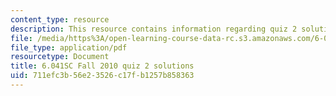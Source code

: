 ```yaml
---
content_type: resource
description: This resource contains information regarding quiz 2 solutions.
file: /media/https%3A/open-learning-course-data-rc.s3.amazonaws.com/6-041sc-probabilistic-systems-analysis-and-applied-probability-fall-2013/711efc3b56e23526c17fb1257b858363_MIT6_041SCF13_quiz02_sol.pdf
file_type: application/pdf
resourcetype: Document
title: 6.041SC Fall 2010 quiz 2 solutions
uid: 711efc3b-56e2-3526-c17f-b1257b858363
---
```

